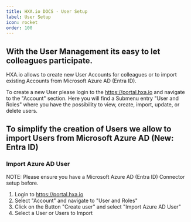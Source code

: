 ```yaml
---
title: HXA.io DOCS - User Setup
label: User Setup
icon: rocket
order: 100
---
```


## With the User Management its easy to let colleagues participate.

HXA.io allows to create new User Accounts for colleagues or to import existing Accounts from Microsoft Azure AD (Entra ID).

To create a new User please login to the https://portal.hxa.io and navigate to the "Account" section. Here you will find a Submenu entry "User and Roles" where you have the possibility to view, create, import, update, or delete users.

## To simplify the creation of Users we allow to import Users from Microsoft Azure AD (New: Entra ID)

### Import Azure AD User

NOTE: Please ensure you have a Microsoft Azure AD (Entra ID) Connector setup before.

1. Login to https://portal.hxa.io
2. Select "Account" and navigate to "User and Roles"
3. Click on the Button "Create user" and select "Import Azure AD User"
4. Select a User or Users to Import

